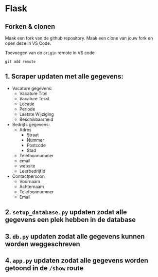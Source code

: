 # Flask

## Forken & clonen

Maak een fork van de github repository. Maak een clone van jouw fork en open deze in VS Code.

Toevoegen van de `origin` remote in VS code

```command
git add remote
```

## 1. Scraper updaten met alle gegevens:

* Vacature gegevens:
   * Vacature Titel
   * Vacature Tekst
   * Locatie
   * Periode
   * Laatste Wijziging
   * Beschikbaarheid
* Bedrijfs gegevens:
   * Adres
      * Straat
      * Nummer
      * Postcode
      * Stad
    * Telefoonnummer
    * email
    * website
    * LeerbedrijfId
* Contactpersoon
  * Voornaam
  * Achternaam
  * Telefoonnummer
  * Email

## 2. `setup_database.py` updaten zodat alle gegevens een plek hebben in de database

## 3. `db.py` updaten zodat alle gegevens kunnen worden weggeschreven

## 4. `app.py` updaten zodat alle gegevens worden getoond in de `/show` route
